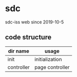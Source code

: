 # sdc
sdc-iss web
since 2019-10-5

## code structure
dir name | usage
--- | ---
init | initialization
controller | page controller
